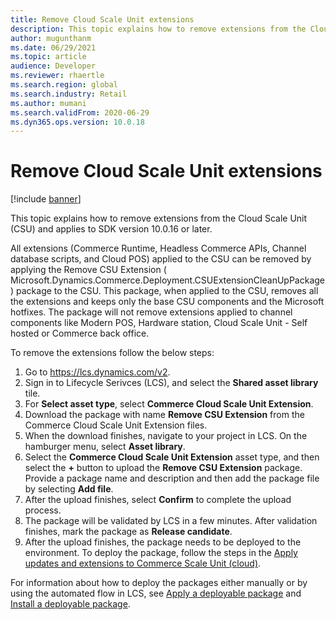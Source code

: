 ```yaml
---
title: Remove Cloud Scale Unit extensions
description: This topic explains how to remove extensions from the Cloud Scale Unit (CSU).
author: mugunthanm 
ms.date: 06/29/2021
ms.topic: article
audience: Developer
ms.reviewer: rhaertle
ms.search.region: global
ms.search.industry: Retail
ms.author: mumani
ms.search.validFrom: 2020-06-29
ms.dyn365.ops.version: 10.0.18
---
```


# Remove Cloud Scale Unit extensions

[!include [banner](../../includes/banner.md)]

This topic explains how to remove extensions from the Cloud Scale Unit (CSU) and applies to SDK version 10.0.16 or later.

All extensions (Commerce Runtime, Headless Commerce APIs, Channel database scripts, and Cloud POS) applied to the CSU can be removed by applying the Remove CSU Extension ( Microsoft.Dynamics.Commerce.Deployment.CSUExtensionCleanUpPackage) package to the CSU. This package, when applied to the CSU, removes all the extensions and keeps only the base CSU components and the Microsoft hotfixes. The package will not remove extensions applied to channel components like Modern POS, Hardware station, Cloud Scale Unit - Self hosted or Commerce back office.

To remove the extensions follow the below steps:

1. Go to https://lcs.dynamics.com/v2.
2. Sign in to Lifecycle Serivces (LCS), and select the **Shared asset library** tile.
3. For **Select asset type**, select **Commerce Cloud Scale Unit Extension**.
4. Download the package with name **Remove CSU Extension** from the Commerce Cloud Scale Unit Extension files.
5. When the download finishes, navigate to your project in LCS. On the hamburger menu, select **Asset library**.
6. Select the **Commerce Cloud Scale Unit Extension** asset type, and then select the **+** button to upload the **Remove CSU Extension** package. Provide a package name and description and then add the package file by selecting **Add file**.
7. After the upload finishes, select **Confirm** to complete the upload process.
8. The package will be validated by LCS in a few minutes. After validation finishes, mark the package as **Release candidate**.
9. After the upload finishes, the package needs to be deployed to the environment. To deploy the package, follow the steps in the [Apply updates and extensions to Commerce Scale Unit (cloud)](../../../fin-ops-core/dev-itpro/deployment/update-retail-channel.md).

For information about how to deploy the packages either manually or by using the automated flow in LCS, see [Apply a deployable package](../../../fin-ops-core/dev-itpro/deployment/apply-deployable-package-system.md) and [Install a deployable package](../../../fin-ops-core/dev-itpro/deployment/install-deployable-package.md).
